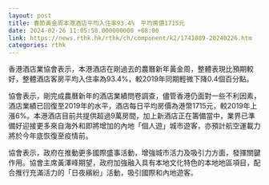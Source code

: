 ```yaml
---
layout: post
title: 春節黃金周本港酒店平均入住率93.4%　平均房價1715元
date: 2024-02-26 11:05:58.000000000 +08:00
link: https://news.rthk.hk/rthk/ch/component/k2/1741889-20240226.htm
categories: rthk
---
```


香港酒店業協會表示，本港酒店在剛過去的農曆新年黃金周，整體表現比預期較好，整體酒店客房平均入住率為93.4%，較2019年同期輕微下降0.4個百分點。

協會表示，剛完成農曆新年的酒店業績問卷調查，儘管香港仍面對一些不利因素，酒店業績已回復至2019年的水平，酒店每日平均房價為港幣1715元，較2019年上漲6%。本港酒店目前共提供超過9萬房間，加上新酒店正在籌備當中，業界已準備好迎接更多來自海外和即將增加的內地「個人遊」城市遊客，亦預計航空運載力將於今年底恢復至疫情前。

協會表示，政府在推動更多國際盛事活動，增強城市活力及吸引力方面，發揮關鍵作用。協會主席黃澤峰期望，政府加強融入具有本地文化特色的本地地區項目，配合推行充滿活力的「日夜繽紛」活動，吸引國際和內地遊客。
